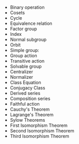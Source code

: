 - Binary operation
- Cosets
- Cycle
- Equivalence relation
- Factor group
- Index
- Normal subgroup
- Orbit
- Simple group:
- Group action
- Transitive action
- Solvable group
- Centralizer
- Normalizer
- Class Equation
- Conjugacy Class
- Derived series
- Composition series
- Faithful action
- Cauchy's Theorem
- Lagrange's Theorem
- Sylow Theorems
- First Isomorphism Theorem
- Second Isomorphism Theorem
- Third Isomorphism Theorem
